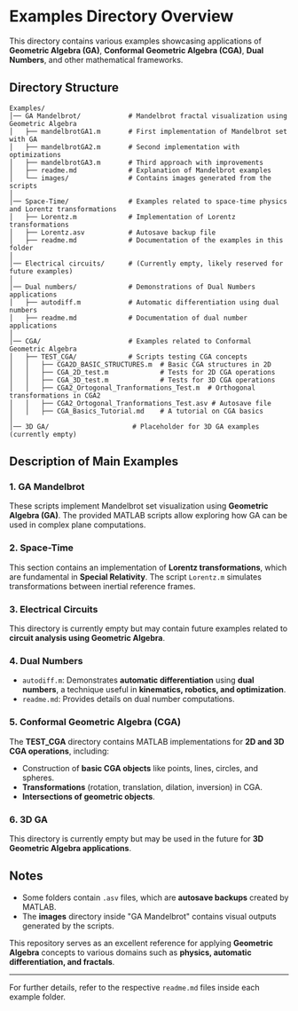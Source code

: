 # Examples Directory Overview

This directory contains various examples showcasing applications of **Geometric Algebra (GA)**, **Conformal Geometric Algebra (CGA)**, **Dual Numbers**, and other mathematical frameworks.

## Directory Structure

```
Examples/
│── GA Mandelbrot/            # Mandelbrot fractal visualization using Geometric Algebra
│   ├── mandelbrotGA1.m       # First implementation of Mandelbrot set with GA
│   ├── mandelbrotGA2.m       # Second implementation with optimizations
│   ├── mandelbrotGA3.m       # Third approach with improvements
│   ├── readme.md             # Explanation of Mandelbrot examples
│   └── images/               # Contains images generated from the scripts
│
│── Space-Time/               # Examples related to space-time physics and Lorentz transformations
│   ├── Lorentz.m             # Implementation of Lorentz transformations
│   ├── Lorentz.asv           # Autosave backup file
│   ├── readme.md             # Documentation of the examples in this folder
│
│── Electrical circuits/      # (Currently empty, likely reserved for future examples)
│
│── Dual numbers/             # Demonstrations of Dual Numbers applications
│   ├── autodiff.m            # Automatic differentiation using dual numbers
│   ├── readme.md             # Documentation of dual number applications
│
│── CGA/                      # Examples related to Conformal Geometric Algebra
│   ├── TEST_CGA/             # Scripts testing CGA concepts
│   │   ├── CGA2D_BASIC_STRUCTURES.m  # Basic CGA structures in 2D
│   │   ├── CGA_2D_test.m             # Tests for 2D CGA operations
│   │   ├── CGA_3D_test.m             # Tests for 3D CGA operations
│   │   ├── CGA2_Ortogonal_Tranformations_Test.m  # Orthogonal transformations in CGA2
│   │   ├── CGA2_Ortogonal_Tranformations_Test.asv # Autosave file
│   │   ├── CGA_Basics_Tutorial.md    # A tutorial on CGA basics
│
│── 3D GA/                     # Placeholder for 3D GA examples (currently empty)
```

## Description of Main Examples

### **1. GA Mandelbrot**
These scripts implement Mandelbrot set visualization using **Geometric Algebra (GA)**. The provided MATLAB scripts allow exploring how GA can be used in complex plane computations.

### **2. Space-Time**
This section contains an implementation of **Lorentz transformations**, which are fundamental in **Special Relativity**. The script `Lorentz.m` simulates transformations between inertial reference frames.

### **3. Electrical Circuits**
This directory is currently empty but may contain future examples related to **circuit analysis using Geometric Algebra**.

### **4. Dual Numbers**
- `autodiff.m`: Demonstrates **automatic differentiation** using **dual numbers**, a technique useful in **kinematics, robotics, and optimization**.
- `readme.md`: Provides details on dual number computations.

### **5. Conformal Geometric Algebra (CGA)**
The **TEST_CGA** directory contains MATLAB implementations for **2D and 3D CGA operations**, including:
- Construction of **basic CGA objects** like points, lines, circles, and spheres.
- **Transformations** (rotation, translation, dilation, inversion) in CGA.
- **Intersections of geometric objects**.

### **6. 3D GA**
This directory is currently empty but may be used in the future for **3D Geometric Algebra applications**.

## Notes
- Some folders contain `.asv` files, which are **autosave backups** created by MATLAB.
- The **images** directory inside "GA Mandelbrot" contains visual outputs generated by the scripts.

This repository serves as an excellent reference for applying **Geometric Algebra** concepts to various domains such as **physics, automatic differentiation, and fractals**.

---

For further details, refer to the respective `readme.md` files inside each example folder.
